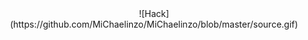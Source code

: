 <div align="center">
![Hack](https://github.com/MiChaelinzo/MiChaelinzo/blob/master/source.gif)

<div align="center" width="100">                    

</div>
